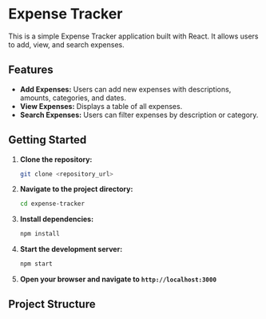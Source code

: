 # Expense Tracker

This is a simple Expense Tracker application built with React. It allows users to add, view, and search expenses.

## Features

-   **Add Expenses:** Users can add new expenses with descriptions, amounts, categories, and dates.
-   **View Expenses:** Displays a table of all expenses.
-   **Search Expenses:** Users can filter expenses by description or category.

## Getting Started

1.  **Clone the repository:**

    ```bash
    git clone <repository_url>
    ```

2.  **Navigate to the project directory:**

    ```bash
    cd expense-tracker
    ```

3.  **Install dependencies:**

    ```bash
    npm install
    ```

4.  **Start the development server:**

    ```bash
    npm start
    ```

5.  **Open your browser and navigate to `http://localhost:3000`**

## Project Structure
